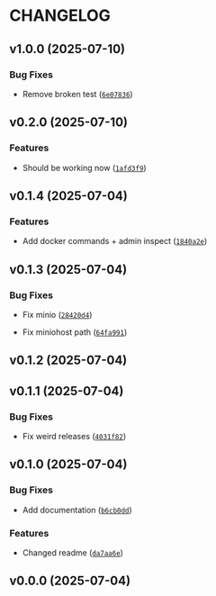 # CHANGELOG


## v1.0.0 (2025-07-10)

### Bug Fixes

- Remove broken test
  ([`6e07836`](https://github.com/arkitektio/arkitekt-server/commit/6e07836195b4e80c301464e2bd9f5eef2679690f))


## v0.2.0 (2025-07-10)

### Features

- Should be working now
  ([`1afd3f9`](https://github.com/arkitektio/arkitekt-server/commit/1afd3f9607eab7bbe11a9bb5358d958ad2cbcb2b))


## v0.1.4 (2025-07-04)

### Features

- Add docker commands + admin inspect
  ([`1840a2e`](https://github.com/arkitektio/arkitekt-server/commit/1840a2e707a722a4d63df2edfaa2d5167dbd870f))


## v0.1.3 (2025-07-04)

### Bug Fixes

- Fix minio
  ([`28420d4`](https://github.com/arkitektio/arkitekt-server/commit/28420d4ecf4e6a57c306b7f0705bb45491a85487))

- Fix miniohost path
  ([`64fa991`](https://github.com/arkitektio/arkitekt-server/commit/64fa99145df4a2dd428708fabbbf7f80957ee973))


## v0.1.2 (2025-07-04)


## v0.1.1 (2025-07-04)

### Bug Fixes

- Fix weird releases
  ([`4031f82`](https://github.com/arkitektio/arkitekt-server/commit/4031f82613c114d4ed9bbce4df2f45081e97a7dd))


## v0.1.0 (2025-07-04)

### Bug Fixes

- Add documentation
  ([`b6cb0dd`](https://github.com/arkitektio/arkitekt-server/commit/b6cb0dd82fd84f7244878c2b9287369e6d509703))

### Features

- Changed readme
  ([`da7aa6e`](https://github.com/arkitektio/arkitekt-server/commit/da7aa6e2b288c3d0645dc9d415a6a78fef502310))


## v0.0.0 (2025-07-04)
